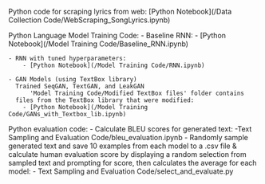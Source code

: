 Python code for scraping lyrics from web:
	[Python Notebook](/Data Collection Code/WebScraping_SongLyrics.ipynb)

Python Language Model Training Code:
	- Baseline RNN:
		- [Python Notebook](/Model Training Code/Baseline_RNN.ipynb)
	
	- RNN with tuned hyperparameters:
		- [Python Notebook](/Model Training Code/RNN.ipynb)
	
	- GAN Models (using TextBox library)
	  Trained SeqGAN, TextGAN, and LeakGAN
          'Model Training Code/Modified TextBox files' folder contains 
	  files from the TextBox library that were modified:
		- [Python Notebook](/Model Training Code/GANs_with_Textbox_lib.ipynb)

Python evaluation code:
	- Calculate BLEU scores for generated text:
		-Text Sampling and Evaluation Code/bleu_evaluation.ipynb
	- Randomly sample generated text and save 10 examples from each model
	  to a .csv file 
          & calculate human evaluation score by displaying 
          a random selection from sampled text and prompting for score, 
          then calculates the average for each model:
		- Text Sampling and Evaluation Code/select_and_evaluate.py
	 

